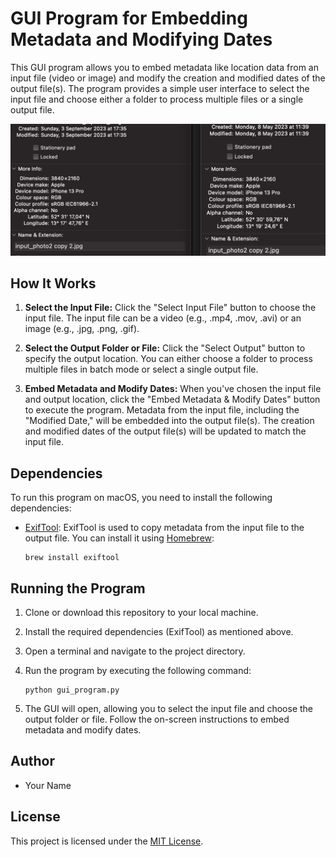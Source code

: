 # GUI Program for Embedding Metadata and Modifying Dates

This GUI program allows you to embed metadata like location data from an input file (video or image) and modify the creation and modified dates of the output file(s). The program provides a simple user interface to select the input file and choose either a folder to process multiple files or a single output file.

![Embedded Modified Date](Modified%20Date.png)

## How It Works

1. **Select the Input File:** Click the "Select Input File" button to choose the input file. The input file can be a video (e.g., .mp4, .mov, .avi) or an image (e.g., .jpg, .png, .gif).

2. **Select the Output Folder or File:** Click the "Select Output" button to specify the output location. You can either choose a folder to process multiple files in batch mode or select a single output file.

3. **Embed Metadata and Modify Dates:** When you've chosen the input file and output location, click the "Embed Metadata & Modify Dates" button to execute the program. Metadata from the input file, including the "Modified Date," will be embedded into the output file(s). The creation and modified dates of the output file(s) will be updated to match the input file.

## Dependencies

To run this program on macOS, you need to install the following dependencies:

- [ExifTool](https://exiftool.org/): ExifTool is used to copy metadata from the input file to the output file. You can install it using [Homebrew](https://brew.sh/):

    ```shell
    brew install exiftool
    ```

## Running the Program

1. Clone or download this repository to your local machine.

2. Install the required dependencies (ExifTool) as mentioned above.

3. Open a terminal and navigate to the project directory.

4. Run the program by executing the following command:

    ```shell
    python gui_program.py
    ```

5. The GUI will open, allowing you to select the input file and choose the output folder or file. Follow the on-screen instructions to embed metadata and modify dates.

## Author

- Your Name

## License

This project is licensed under the [MIT License](LICENSE).
